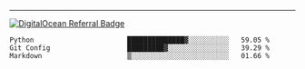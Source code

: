 ---
[![DigitalOcean Referral Badge](https://web-platforms.sfo2.digitaloceanspaces.com/WWW/Badge%203.svg)](https://www.digitalocean.com/?refcode=37fa54d82492&utm_campaign=Referral_Invite&utm_medium=Referral_Program&utm_source=badge)

<!--START_SECTION:waka-->

```text
Python                       ██████████████▓░░░░░░░░░░   59.05 %
Git Config                   █████████▓░░░░░░░░░░░░░░░   39.29 %
Markdown                     ▒░░░░░░░░░░░░░░░░░░░░░░░░   01.66 %
```

<!--END_SECTION:waka-->


[linkedin]: https://www.linkedin.com/in/mohamed-elh/

